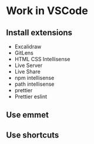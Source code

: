 # Work in VSCode

## Install extensions

- Excalidraw
- GitLens
- HTML CSS Intellisense
- Live Server
- Live Share
- npm intellisense
- path intellisense
- prettier
- Prettier eslint

## Use emmet

## Use shortcuts
